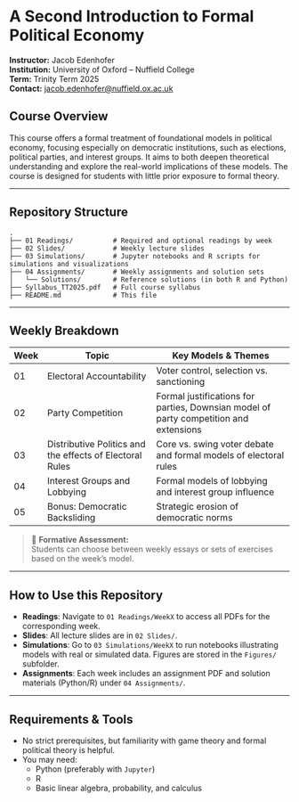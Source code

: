 # A Second Introduction to Formal Political Economy  
**Instructor:** Jacob Edenhofer  
**Institution:** University of Oxford – Nuffield College  
**Term:** Trinity Term 2025  
**Contact:** [jacob.edenhofer@nuffield.ox.ac.uk](mailto:jacob.edenhofer@nuffield.ox.ac.uk)

## Course Overview

This course offers a formal treatment of foundational models in political economy, focusing especially on democratic institutions, such as elections, political parties, and interest groups. It aims to both deepen theoretical understanding and explore the real-world implications of these models. The course is designed for students with little prior exposure to formal theory.

---

## Repository Structure

```
.
├── 01 Readings/          # Required and optional readings by week
├── 02 Slides/            # Weekly lecture slides
├── 03 Simulations/       # Jupyter notebooks and R scripts for simulations and visualizations
├── 04 Assignments/       # Weekly assignments and solution sets
│   └── Solutions/        # Reference solutions (in both R and Python)
├── Syllabus_TT2025.pdf   # Full course syllabus
├── README.md             # This file
```

---

## Weekly Breakdown

| Week | Topic                                      | Key Models & Themes                           |
|------|--------------------------------------------|------------------------------------------------|
| 01   | Electoral Accountability                   | Voter control, selection vs. sanctioning       |
| 02   | Party Competition   | Formal justifications for parties, Downsian model of party competition and extensions          |
| 03   | Distributive Politics and the effects of Electoral Rules          | Core vs. swing voter debate and formal models of electoral rules           |
| 04   | Interest Groups and Lobbying               | Formal models of lobbying and interest group influence              |
| 05   | Bonus: Democratic Backsliding              | Strategic erosion of democratic norms          |

> 📌 **Formative Assessment:**  
> Students can choose between weekly essays or sets of exercises based on the week’s model. 

---

## How to Use this Repository

- **Readings**: Navigate to `01 Readings/WeekX` to access all PDFs for the corresponding week.
- **Slides**: All lecture slides are in `02 Slides/`.
- **Simulations**: Go to `03 Simulations/WeekX` to run notebooks illustrating models with real or simulated data. Figures are stored in the `Figures/` subfolder.
- **Assignments**: Each week includes an assignment PDF and solution materials (Python/R) under `04 Assignments/`.

---

## Requirements & Tools

- No strict prerequisites, but familiarity with game theory and formal political theory is helpful.
- You may need:
  - Python (preferably with `Jupyter`)
  - R
  - Basic linear algebra, probability, and calculus
